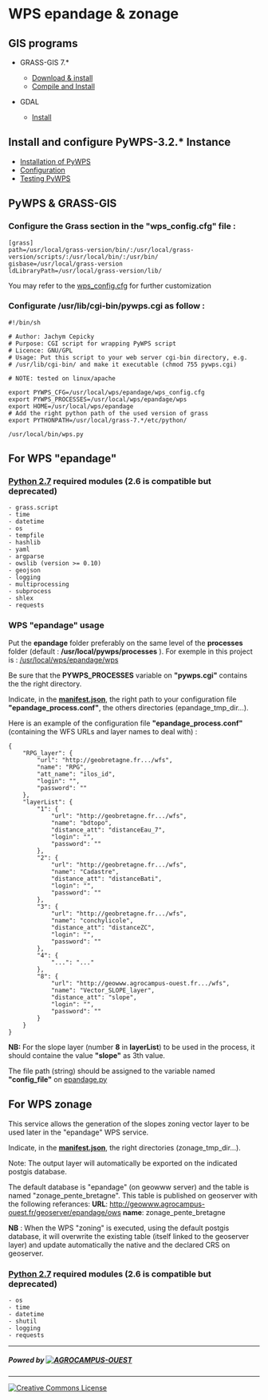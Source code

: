 # WPS epandage & zonage
## GIS programs

- GRASS-GIS 7.*
  * [Download & install](https://grass.osgeo.org/grass7/)
  * [Compile and Install](https://grasswiki.osgeo.org/wiki/Compile_and_Install)

- GDAL 
  * [Install](https://gdal.gloobe.org/install.html#linux)

## Install and configure PyWPS-3.2.* Instance

- [Installation of PyWPS](http://pywps.readthedocs.io/en/pywps-3.2/installation/index.html)
- [Configuration](http://pywps.readthedocs.io/en/pywps-3.2/configuration/index.html#configuration)
- [Testing PyWPS](http://pywps.readthedocs.io/en/pywps-3.2/testing/index.html#testing-pywps)

[//]: #[Documentation]()



## PyWPS & GRASS-GIS

### Configure the Grass section in the "wps_config.cfg" file :
```
[grass]
path=/usr/local/grass-version/bin/:/usr/local/grass-version/scripts/:/usr/local/bin/:/usr/bin/
gisbase=/usr/local/grass-version
ldLibraryPath=/usr/local/grass-version/lib/
```
You may refer to the [wps_config.cfg](wps_config.cfg) for further customization

### Configurate /usr/lib/cgi-bin/pywps.cgi as follow :
```shell=
#!/bin/sh

# Author: Jachym Cepicky
# Purpose: CGI script for wrapping PyWPS script
# Licence: GNU/GPL
# Usage: Put this script to your web server cgi-bin directory, e.g.
# /usr/lib/cgi-bin/ and make it executable (chmod 755 pywps.cgi)

# NOTE: tested on linux/apache

export PYWPS_CFG=/usr/local/wps/epandage/wps_config.cfg
export PYWPS_PROCESSES=/usr/local/wps/epandage/wps
export HOME=/usr/local/wps/epandage
# Add the right python path of the used version of grass
export PYTHONPATH=/usr/local/grass-7.*/etc/python/

/usr/local/bin/wps.py
```

## For WPS "epandage"

### [Python 2.7] required modules (2.6 is compatible but deprecated)
```
- grass.script
- time
- datetime
- os
- tempfile
- hashlib
- yaml
- argparse
- owslib (version >= 0.10)
- geojson
- logging
- multiprocessing
- subprocess
- shlex
- requests
```

### WPS "epandage" usage
Put the __epandage__ folder preferably on the same level of the __processes__  folder (default : __/usr/local/pywps/processes__ ). For exemple in this project is : [/usr/local/wps/epandage/wps](./wps)

Be sure that the __PYWPS_PROCESSES__ variable on __"pywps.cgi"__  contains the the right directory.


Indicate, in the [__manifest.json__](manifest.json), the right path to your configuration file __"epandage_process.conf"__, the others directories (epandage_tmp_dir...).

Here is an example of the configuration file __"epandage_process.conf"__ (containing the WFS URLs and layer names to deal with) :

```json=1
{
	"RPG_layer": {
		"url": "http://geobretagne.fr.../wfs",
		"name": "RPG",
		"att_name": "ilos_id",
		"login": "",
		"password": ""
	},
	"layerList": {
		"1": {
			"url": "http://geobretagne.fr.../wfs",
			"name": "bdtopo",
			"distance_att": "distanceEau_7",
			"login": "",
			"password": ""
		},
		"2": {
			"url": "http://geobretagne.fr.../wfs",
			"name": "Cadastre",
			"distance_att": "distanceBati",
			"login": "",
			"password": ""
		},
		"3": {
			"url": "http://geobretagne.fr.../wfs",
			"name": "conchylicole",
			"distance_att": "distanceZC",
			"login": "",
			"password": ""
		},
		"4": {
			"...": "..."
		},
		"8": {
			"url": "http://geowww.agrocampus-ouest.fr.../wfs",
			"name": "Vector_SLOPE_layer",
			"distance_att": "slope",
			"login": "",
			"password": ""
		}
	}
}
```
__NB:__ For the slope layer (number __8__ in __layerList__) to be used in the process, it should containe the value **"slope"** as 3th value.

The file path (string) should be assigned to the variable named __"config_file"__ on [epandage.py](./wps/epandage.py)

## For WPS zonage
This service allows the generation of the slopes zoning vector layer to be used later in the "epandage" WPS service.

Indicate, in the [__manifest.json__](manifest.json), the right directories (zonage_tmp_dir...).

Note: The output layer will automatically be exported on the indicated postgis database.

The default database is "epandage" (on geowww server) and the table is named "zonage_pente_bretagne".
This table is published on geoserver with the following referances:
__URL__: http://geowww.agrocampus-ouest.fr/geoserver/epandage/ows
__name__: zonage_pente_bretagne

__NB__ : When the WPS "zoning" is executed, using the default postgis database, it will overwrite the existing table (itself linked to the geoserver layer) and update automatically the native and the declared CRS on geoserver.

### [Python 2.7] required modules (2.6 is compatible but deprecated)
```
- os
- time
- datetime
- shutil
- logging
- requests
```





***
##### Powred by [![AGROCAMPUS-OUEST](http://www.agrocampus-ouest.fr/infoglueDeliverLive/digitalAssets/89735_Logo-AGROCAMPUS-OUEST.png)](http://www.agrocampus-ouest.fr)
***
[![Creative Commons License](https://licensebuttons.net/l/by-sa/3.0/88x31.png)](https://creativecommons.org/licenses/by-sa/4.0/)



[//]: # (These are reference links used in the body of this note and get stripped out when the markdown processor does its job. There is no need to format nicely because it shouldn't be seen.)

	
   [Python 2.7]: <https://www.python.org/downloads/release>
   

